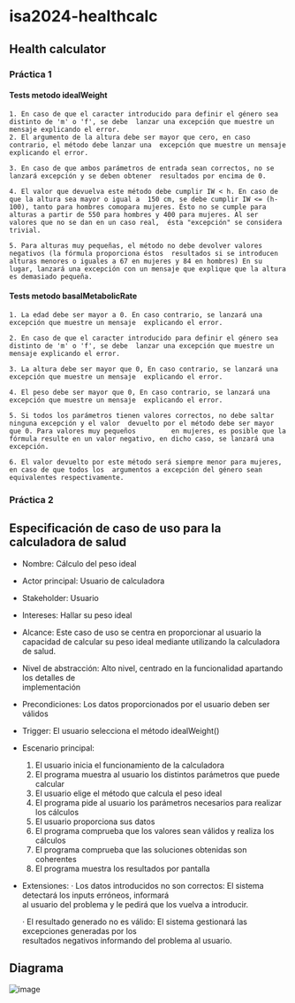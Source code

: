 # isa2024-healthcalc

## Health calculator

### Práctica 1

#### Tests metodo idealWeight
    
    1. En caso de que el caracter introducido para definir el género sea distinto de 'm' o 'f', se debe  lanzar una excepción que muestre un mensaje explicando el error.  
    2. El argumento de la altura debe ser mayor que cero, en caso contrario, el método debe lanzar una  excepción que muestre un mensaje explicando el error.  

    3. En caso de que ambos parámetros de entrada sean correctos, no se lanzará excepción y se deben obtener  resultados por encima de 0.

    4. El valor que devuelva este método debe cumplir IW < h. En caso de que la altura sea mayor o igual a  150 cm, se debe cumplir IW <= (h-100), tanto para hombres comopara mujeres. Ésto no se cumple para  alturas a partir de 550 para hombres y 400 para mujeres. Al ser valores que no se dan en un caso real,  ésta "excepción" se considera trivial.
    
    5. Para alturas muy pequeñas, el método no debe devolver valores negativos (la fórmula proporciona éstos  resultados si se introducen alturas menores o iguales a 67 en mujeres y 84 en hombres) En su  lugar, lanzará una excepción con un mensaje que explique que la altura es demasiado pequeña.

#### Tests metodo basalMetabolicRate

    1. La edad debe ser mayor a 0. En caso contrario, se lanzará una excepción que muestre un mensaje  explicando el error.

    2. En caso de que el caracter introducido para definir el género sea distinto de 'm' o 'f', se debe  lanzar una excepción que muestre un mensaje explicando el error.

    3. La altura debe ser mayor que 0, En caso contrario, se lanzará una excepción que muestre un mensaje  explicando el error.

    4. El peso debe ser mayor que 0, En caso contrario, se lanzará una excepción que muestre un mensaje  explicando el error.

    5. Si todos los parámetros tienen valores correctos, no debe saltar ninguna excepción y el valor  devuelto por el método debe ser mayor que 0. Para valores muy pequeños         en mujeres, es posible que la  fórmula resulte en un valor negativo, en dicho caso, se lanzará una excepción.

    6. El valor devuelto por este método será siempre menor para mujeres, en caso de que todos los  argumentos a excepción del género sean equivalentes respectivamente.



### Práctica 2
## Especificación de caso de uso para la calculadora de salud
- Nombre: Cálculo del peso ideal
- Actor principal: Usuario de calculadora
- Stakeholder: Usuario
- Intereses: Hallar su peso ideal
- Alcance: Este caso de uso se centra en proporcionar al usuario la capacidad de calcular su peso ideal     mediante  utilizando la calculadora de salud.
- Nivel de abstracción: Alto nivel, centrado en la funcionalidad apartando los detalles de   
implementación
- Precondiciones: Los datos proporcionados por el usuario deben ser válidos
- Trigger: El usuario selecciona el método idealWeight()
- Escenario principal:
    1. El usuario inicia el funcionamiento de la calculadora
    2. El programa muestra al usuario los distintos parámetros que puede calcular
    3. El usuario elige el método que calcula el peso ideal
    4. El programa pide al usuario los parámetros necesarios para realizar los cálculos
    5. El usuario proporciona sus datos
    6. El programa comprueba que los valores sean válidos y realiza los cálculos
    7. El programa comprueba que las soluciones obtenidas son coherentes
    8. El programa muestra los resultados por pantalla

- Extensiones:
    · Los datos introducidos no son correctos: El sistema detectará los inputs erróneos, informará  
    al usuario del problema y le pedirá que los vuelva a introducir.

    · El resultado generado no es válido: El sistema gestionará las excepciones generadas por los  
    resultados negativos informando del problema al usuario.


## Diagrama
![image](https://github.com/martinacsh/isa2024-healthcalc/assets/160426861/ad3d893e-617c-4b11-8ced-f038c76264ed)

